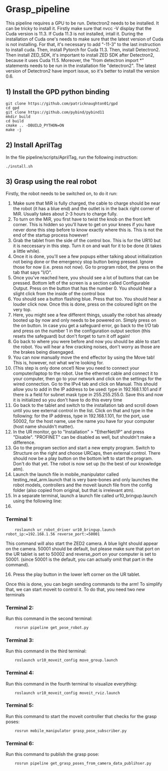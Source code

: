 # Grasp_pipeline
<a name="Install the GPD python binding"></a>
This pipeline requires a GPU to be run. Detectron2 needs to be installed. It can be tricky to install it. Firstly make sure that nvcc -V display that the Cuda version is 11.3. If Cuda 11.3 is not installed, intall it. During the installation of Cuda one's needs to make sure that the latest version of Cuda is not installing. For that, it's necessary to add "-11-3" to the last instruction to install cuda. Then, install Pytorch for Cuda 11.3. Then, install Detectron2. Then install ZED_SDK, it's important to install ZED SDK after Detectron2, because it uses Cuda 11.5. Moreover, the "from detectron import *" statements needs to be run in the installation file "detectron2". The latest version of Detectron2 have import issue, so it's better to install the version 0.6.
## 1) Install the GPD python binding
```
git clone https://github.com/patricknaughton01/gpd  
cd gpd
git clone https://github.com/pybind/pybind11
mkdir build
cd build
cmake .. -DBUILD_PYTHON=ON
make -j
```
<a name="Install AprilTag"></a>
## 2) Install AprilTag
In the file pipeline/scripts/AprilTag, run the following instruction:
```
./install.sh
```
## 3) Grasp using the real robot
Firstly, the robot needs to be switched on, to do it run:
1. Make sure that MiR is fully charged, the cable to charge should be near the robot (it has a blue end) and the outlet is in the back right corner of MiR. Usually takes about 2-3 hours to charge fully.
2. To turn on the MiR, you first have to twist the knob on the front left corner. This is hidden so you'll have to get on your knees if you have never done this step before to know exactly where this is. This is not the end of the startup process however!
3. Grab the tablet from the side of the control box. This is for the UR10 but it is neccessary in this step. Turn it on and wait for it to be done (it takes a little while). 
4. Once it is done, you'll see a few popups either talking about initialization not being done or the emergency stop button being pressed. Ignore those for now (i.e. press not now). Go to program robot, the press on the tab that says "I/O". 
5. Once you've reached here, you should see a lot of buttons that can be pressed. Bottom left of the screen is a section called Configurable Output. Press on the button that has the number 0. You should hear a slight click from the inside of the control box
6. You should see a button flashing blue. Press that too. You should hear a louder click now. Once this is done, press on the coloured light on the very top.
7. Here, you might see a few different things, usually the robot has already booted up by now and only needs to be powered on. Simply press on the on button. In case you get a safeguard error, go back to the I/O tab and press on the number 1 in the configuration output section (this resets the safeguard) but don't forget to turn it off again!
8. Go back to where you were before and now you should be able to start the robot. You will hear a few cracking noises, don't worry as those are the brakes being disengaged. 
9. You can now manually move the end effector by using the Move tab! This is, however, not what we're looking for.
10. (This step is only done once!) Now you need to connect your computer/laptop to the robot. Use the ethernet cable and connect it to your computer, then go to your network and click on the settings for the wired connection. Go to the IPv4 tab and click on Manual. This should allow you to add in the IP address to be used: type in 192.168.1.101 and if there is a field for subnet mask type in 255.255.255.0. Save this and now it is initialized so you don't have to do this every time
11. Go back to the tablet and switch to the installation tab and scroll down until you see external control in the list. Click on that and type in the following: for the IP address, type in 192.168.1.101, for the port, use 50002, for the host name, use the name you have for your computer (host name shouldn't matter).
12. In the UR monitor, go to "Installation" > "EtherNet/IP" and press "Disable". "PROFINET" can be disabled as well, but shouldn't make a difference.  
13. Go to the program section and start a new empty program. Switch to Structure on the right and choose URCaps, then external control. There should now be a play button on the bottom left to start the program. Don't do that yet. The robot is now set up (to the best of our knowledge atm).
14. Launch the launch file in mobile_manipulator called testing_real_arm.launch that is very bare-bones and only launches the robot models, controllers and the moveit launch file from the config folder (also copied from original, but that is irrelevant atm).
15. In a separate terminal, launch a launch file called ur10_bringup.launch using the following line:
16. 
### Terminal 1:
```
    roslaunch ur_robot_driver ur10_bringup.launch robot_ip:=192.168.1.56 reverse_port:=50001
```  
This command will also start the ZED2 camera. A blue light should appear on the camera.
50001 should be default, but please make sure that port on the UR tablet is set to 50002 and reverse_port on your computer is set to 50001. (since 50001 is the default, you can actually omit that part in the command).

16. Press the play button in the lower left corner on the UR tablet.  
  
Once this is done, you can begin sending commands to the arm! To simplify that, we can start moveit to control it. To do that, you need two new terminals

### Terminal 2:
Run this command in the second terminal:

```
    rosrun pipeline get_pose_robot.py
```

### Terminal 3:
Run this command in the third terminal:

```
    roslaunch ur10_moveit_config move_group.launch
```

### Terminal 4:
Run this command in the fourth terminal to visualize everything:

```
    roslaunch ur10_moveit_config moveit_rviz.launch
```

### Terminal 5:
Run this command to start the moveit controller that checks for the grasp poses:

```
    rosrun mobile_manipulator grasp_pose_subscriber.py
```
### Terminal 6:
Run this command to publish the grasp pose:


```
    rosrun pipeline get_grasp_poses_from_camera_data_publihser.py
```

